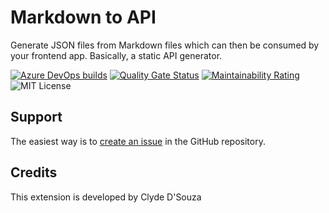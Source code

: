 # Markdown to API 
Generate JSON files from Markdown files which can then be consumed by your frontend app. Basically, a static API generator.  

[![Azure DevOps builds](https://img.shields.io/azure-devops/build/clydedsouza/e3d74bc0-b833-41ea-8ec1-0d74115d662a/33?logo=Azure%20DevOps)](https://clydedsouza.visualstudio.com/Markdown%20to%20API/_build) 
[![Quality Gate Status](https://sonarcloud.io/api/project_badges/measure?project=ClydeDz_markdown-to-api&metric=alert_status)](https://sonarcloud.io/dashboard?id=ClydeDz_markdown-to-api) 
[![Maintainability Rating](https://sonarcloud.io/api/project_badges/measure?project=ClydeDz_markdown-to-api&metric=sqale_rating)](https://sonarcloud.io/dashboard?id=ClydeDz_markdown-to-api) 
![MIT License](https://img.shields.io/static/v1.svg?label=📜%20License&message=MIT&color=informational) 

## Support  
The easiest way is to [create an issue](https://github.com/ClydeDz/markdown-to-api/issues/new) in the GitHub repository.  

## Credits
This extension is developed by Clyde D'Souza